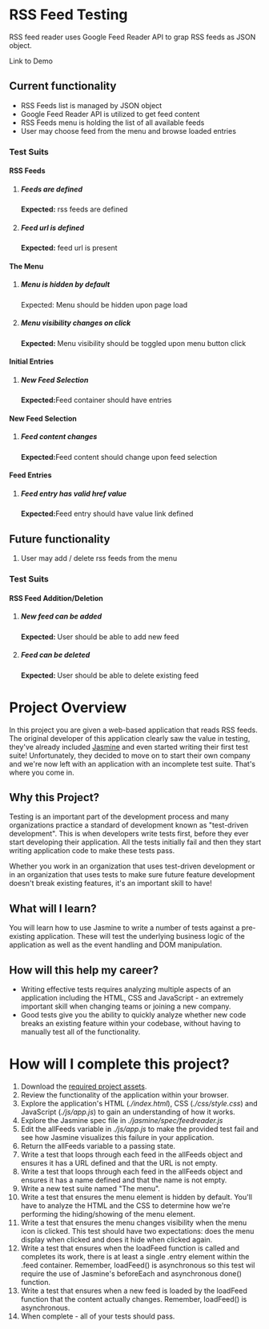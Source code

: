 <h1>RSS Feed Testing</h1> 

<p>RSS feed reader uses Google Feed Reader API to grap RSS feeds as JSON object. </p>
<p>Link to Demo <a href="http://lerniri.github.io/feedreader-testing"></a></p>
<h2>Current functionality</h2>
<ul>
	<li>RSS Feeds list is managed by JSON object</li>
	<li>Google Feed Reader API is utilized to get feed content</li>
	<li>RSS Feeds menu is holding the list of all available feeds</li>
	<li>User may choose feed from the menu and browse loaded entries</li>
</ul>


<h3>Test Suits</h3>
<h4>RSS Feeds</h4>
<ol>
	<li>
		<h5>Feeds are defined</h5>
		<p><strong>Expected:</strong> rss feeds are defined</p>
	</li>
	<li>
		<h5>Feed url is defined</h5>
		<p><strong>Expected:</strong> feed url is present</p>
	</li>
</ol>
<h4>The Menu</h4>
<ol>
	<li>
		<h5>Menu is hidden by default</h5>
		<p>Expected: Menu should be hidden upon page load</p>
	</li>
	<li>
		<h5>Menu visibility changes on click</h5>
		<p><strong>Expected: </strong> Menu visibility should be toggled upon menu button click</p>
	</li>

</ol>
<h4>Initial Entries</h4>
<ol>
	<li>
		<h5>New Feed Selection</h5>
		<p><strong>Expected:</strong>Feed container should have entries</p>
	</li>
</ol>
<h4>New Feed Selection</h4>
<ol>
	<li>
		<h5>Feed content changes</h5>
		<p><strong>Expected:</strong>Feed content should change upon feed selection</p>
	</li>
</ol>

<h4>Feed Entries</h4>
<ol>
	<li>
		<h5>Feed entry has valid href value</h5>
		<p><strong>Expected:</strong>Feed entry should have value link defined</p>
	</li>
</ol>

<h2>Future functionality</h2>
<ol>
	<li>User may add / delete rss feeds from the menu</li>
</ol>
<h3>Test Suits</h3>
<h4>RSS Feed Addition/Deletion</h4>
<ol>
	<li>
		<h5>New feed can be added</h5>
		<p><strong>Expected: </strong> User should be able to add new feed</p>
	</li>
	<li>
		<h5>Feed can be deleted</h5>
		<p><strong>Expected: </strong> User should be able to delete existing feed</p>
	</li>
</ol>


# Project Overview

In this project you are given a web-based application that reads RSS feeds. The original developer of this application clearly saw the value in testing, they've already included [Jasmine](http://jasmine.github.io/) and even started writing their first test suite! Unfortunately, they decided to move on to start their own company and we're now left with an application with an incomplete test suite. That's where you come in.


## Why this Project?

Testing is an important part of the development process and many organizations practice a standard of development known as "test-driven development". This is when developers write tests first, before they ever start developing their application. All the tests initially fail and then they start writing application code to make these tests pass.

Whether you work in an organization that uses test-driven development or in an organization that uses tests to make sure future feature development doesn't break existing features, it's an important skill to have!


## What will I learn?

You will learn how to use Jasmine to write a number of tests against a pre-existing application. These will test the underlying business logic of the application as well as the event handling and DOM manipulation.


## How will this help my career?

* Writing effective tests requires analyzing multiple aspects of an application including the HTML, CSS and JavaScript - an extremely important skill when changing teams or joining a new company.
* Good tests give you the ability to quickly analyze whether new code breaks an existing feature within your codebase, without having to manually test all of the functionality.


# How will I complete this project?

1. Download the [required project assets](http://github.com/udacity/frontend-nanodegree-feedreader).
2. Review the functionality of the application within your browser.
3. Explore the application's HTML (*./index.html*), CSS (*./css/style.css*) and JavaScript (*./js/app.js*) to gain an understanding of how it works.
4. Explore the Jasmine spec file in *./jasmine/spec/feedreader.js*
5. Edit the allFeeds variable in *./js/app.js* to make the provided test fail and see how Jasmine visualizes this failure in your application.
6. Return the allFeeds variable to a passing state.
7. Write a test that loops through each feed in the allFeeds object and ensures it has a URL defined and that the URL is not empty.
8. Write a test that loops through each feed in the allFeeds object and ensures it has a name defined and that the name is not empty.
9. Write a new test suite named "The menu".
10. Write a test that ensures the menu element is hidden by default. You'll have to analyze the HTML and the CSS to determine how we're performing the hiding/showing of the menu element.
11. Write a test that ensures the menu changes visibility when the menu icon is clicked. This test should have two expectations: does the menu display when clicked and does it hide when clicked again.
12. Write a test that ensures when the loadFeed function is called and completes its work, there is at least a single .entry element within the .feed container. Remember, loadFeed() is asynchronous so this test wil require the use of Jasmine's beforeEach and asynchronous done() function.
13. Write a test that ensures when a new feed is loaded by the loadFeed function that the content actually changes. Remember, loadFeed() is asynchronous.
14. When complete - all of your tests should pass.
